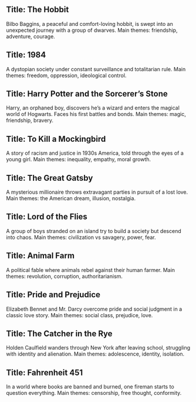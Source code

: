 ## Title: The Hobbit  
Bilbo Baggins, a peaceful and comfort-loving hobbit, is swept into an unexpected journey with a group of dwarves. Main themes: friendship, adventure, courage.

## Title: 1984  
A dystopian society under constant surveillance and totalitarian rule. Main themes: freedom, oppression, ideological control.

## Title: Harry Potter and the Sorcerer’s Stone  
Harry, an orphaned boy, discovers he’s a wizard and enters the magical world of Hogwarts. Faces his first battles and bonds. Main themes: magic, friendship, bravery.

## Title: To Kill a Mockingbird  
A story of racism and justice in 1930s America, told through the eyes of a young girl. Main themes: inequality, empathy, moral growth.

## Title: The Great Gatsby  
A mysterious millionaire throws extravagant parties in pursuit of a lost love. Main themes: the American dream, illusion, nostalgia.

## Title: Lord of the Flies  
A group of boys stranded on an island try to build a society but descend into chaos. Main themes: civilization vs savagery, power, fear.

## Title: Animal Farm  
A political fable where animals rebel against their human farmer. Main themes: revolution, corruption, authoritarianism.

## Title: Pride and Prejudice  
Elizabeth Bennet and Mr. Darcy overcome pride and social judgment in a classic love story. Main themes: social class, prejudice, love.

## Title: The Catcher in the Rye  
Holden Caulfield wanders through New York after leaving school, struggling with identity and alienation. Main themes: adolescence, identity, isolation.

## Title: Fahrenheit 451  
In a world where books are banned and burned, one fireman starts to question everything. Main themes: censorship, free thought, conformity.
